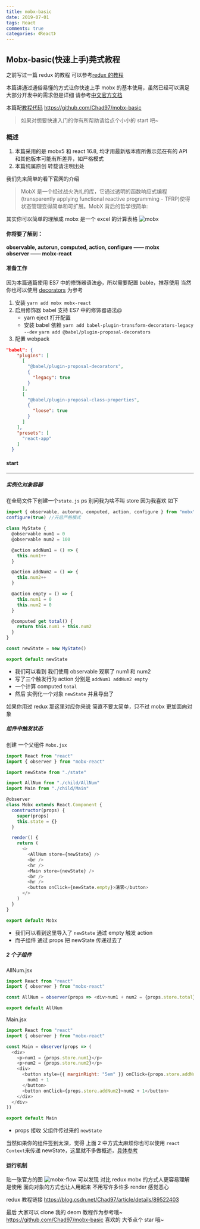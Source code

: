 ```yaml
---
title: mobx-basic
date: 2019-07-01
tags: React
comments: true
categories: 《React》
---
```


## Mobx-basic(快速上手)莞式教程

之前写过一篇 redux 的教程 可以参考[redux 的教程](https://blog.csdn.net/Chad97/article/details/89522403)

本篇讲通过通俗易懂的方式让你快速上手 mobx 的基本使用，虽然已经可以满足大部分开发中的需求但是详细 请参考[中文官方文档](https://cn.mobx.js.org/)

本篇配[教程代码](https://github.com/Chad97/mobx-basic) https://github.com/Chad97/mobx-basic

> 如果对想要快速入门的你有所帮助请给点个小小的 start 吧~

### 概述

1. 本篇采用的是 mobx5 和 react 16.8, 均才用最新版本库所做示范在有的 API 和其他版本可能有所差异，如严格模式
2. 本篇纯属原创 转载请注明出处

我们先来简单的看下官网的介绍

> MobX 是一个经过战火洗礼的库，它通过透明的函数响应式编程(transparently applying functional reactive programming - TFRP)使得状态管理变得简单和可扩展。MobX 背后的哲学很简单:

其实你可以简单的理解成 mobx 是一个 excel 的计算表格
![mobx](mobx-basic/mobx1.png)

#### 你将要了解到：

**observable, autorun, computed, action, configure —— mobx**<br>**observer —— mobx-react**

#### 准备工作

因为本篇通篇使用 ES7 中的修饰器语法@，所以需要配置 bable，推荐使用
当然你也可以使用 [decorators](https://cn.mobx.js.org/refguide/modifiers.html) 为参考

1. 安装 `yarn add mobx mobx-react`
2. 启用修饰器 babel 支持 ES7 中的修饰器语法@
   - yarn eject 打开配置
   - 安装 babel 依赖
     `yarn add babel-plugin-transform-decorators-legacy --dev`
     `yarn add @babel/plugin-proposal-decorators`
3. 配置 webpack

```json
"babel": {
    "plugins": [
      [
        "@babel/plugin-proposal-decorators",
        {
          "legacy": true
        }
      ],
      [
        "@babel/plugin-proposal-class-properties",
        {
          "loose": true
        }
      ]
    ],
    "presets": [
      "react-app"
    ]
  }
```

#### start

---

##### 实例化对象容器

在全局文件下创建一个`state.js` ps 别问我为啥不叫 store 因为我喜欢
如下

```js
import { observable, autorun, computed, action, configure } from "mobx"
configure(true) //开启严格模式

class MyState {
  @observable num1 = 0
  @observable num2 = 100

  @action addNum1 = () => {
    this.num1++
  }

  @action addNum2 = () => {
    this.num2++
  }

  @action empty = () => {
    this.num1 = 0
    this.num2 = 0
  }

  @computed get total() {
    return this.num1 + this.num2
  }
}

const newState = new MyState()

export default newState
```

- 我们可以看到 我们使用 observable 观察了 num1 和 num2
- 写了三个触发行为 action 分别是 `addNum1 addNum2 empty`
- 一个计算 computed `total`
- 然后 实例化一个对象 `newState` 并且导出了

如果你用过 redux 那这里对应你来说 简直不要太简单，只不过 mobx 更加面向对象

##### 组件中触发状态

创建 一个父组件 `Mobx.jsx`

```js
import React from "react"
import { observer } from "mobx-react"

import newState from "./state"

import AllNum from "./child/AllNum"
import Main from "./child/Main"

@observer
class Mobx extends React.Component {
  constructor(props) {
    super(props)
    this.state = {}
  }

  render() {
    return (
      <>
        <AllNum store={newState} />
        <br />
        <hr />
        <Main store={newState} />
        <br />
        <hr />
        <button onClick={newState.empty}>清零</button>
      </>
    )
  }
}

export default Mobx
```

- 我们可以看到这里导入了 `newState` 通过 empty 触发 action
- 而子组件 通过 props 把 newState 传递过去了

##### 2 个子组件

AllNum.jsx

```js
import React from "react"
import { observer } from "mobx-react"

const AllNum = observer(props => <div>num1 + num2 = {props.store.total}</div>)

export default AllNum
```

Main.jsx

```js
import React from "react"
import { observer } from "mobx-react"

const Main = observer(props => (
  <div>
    <p>num1 = {props.store.num1}</p>
    <p>num2 = {props.store.num2}</p>
    <div>
      <button style={{ marginRight: "5em" }} onClick={props.store.addNum1}>
        num1 + 1
      </button>
      <button onClick={props.store.addNum2}>num2 + 1</button>
    </div>
  </div>
))

export default Main
```

- props 接收 父组件传过来的 `newState`

当然如果你的组件签到太深，觉得 上面 2 中方式太麻烦你也可以使用 `react Context`来传递 newState，这里就不多做概述，[具体参考](https://react.docschina.org/docs/context.html)

#### 运行机制

贴一张官方的图
![mobx-flow](mobx-basic/mobx-flow.png)
可以发现 对比 redux mobx 的方式人更容易理解是使用
面向对象的方式也让人用起来 不用写许多许多 render 感觉恶心

redux 教程链接 https://blog.csdn.net/Chad97/article/details/89522403

最后 大家可以 clone 我的 deom 教程作为参考哦~
https://github.com/Chad97/mobx-basic
喜欢的 大爷点个 star 哦~
